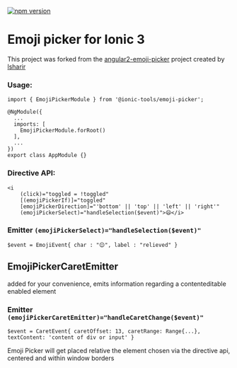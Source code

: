 [![npm version](https://badge.fury.io/js/%40ionic-tools%2Femoji-picker.svg)](https://badge.fury.io/js/%40ionic-tools%2Femoji-picker)

# Emoji picker for Ionic 3

This project was forked from the [angular2-emoji-picker](https://github.com/lsharir/angular2-emoji-picker) project created by [lsharir](https://github.com/lsharir)


### Usage:

```
import { EmojiPickerModule } from '@ionic-tools/emoji-picker';

@NgModule({
  ...
  imports: [
    EmojiPickerModule.forRoot()
  ],
  ...
})
export class AppModule {}

```

### Directive API:

```
<i
    (click)="toggled = !toggled"
    [(emojiPickerIf)]="toggled"
    [emojiPickerDirection]="'bottom' || 'top' || 'left' || 'right'"
    (emojiPickerSelect)="handleSelection($event)">😄</i>
```

### Emitter `(emojiPickerSelect)="handleSelection($event)"`

```
$event = EmojiEvent{ char : "😌", label : "relieved" }
```

## EmojiPickerCaretEmitter

added for your convenience, emits information regarding a contenteditable enabled element

### Emitter `(emojiPickerCaretEmitter)="handleCaretChange($event)"`

```
$event = CaretEvent{ caretOffset: 13, caretRange: Range{...}, textContent: 'content of div or input' }
```

Emoji Picker will get placed relative the element chosen via the directive api, centered and within window borders

